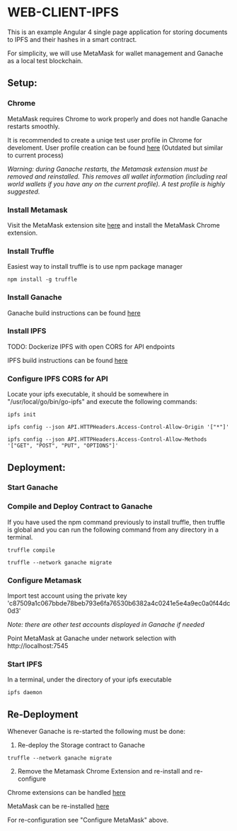 # WEB-CLIENT-IPFS

This is an example Angular 4 single page application for storing documents to IPFS and their hashes in a smart contract. 

For simplicity, we will use MetaMask for wallet management and Ganache as a local test blockchain.

## Setup:
### Chrome
MetaMask requires Chrome to work properly and does not handle Ganache restarts smoothly.

It is recommended to create a uniqe test user profile in Chrome for develoment. User profile creation can be found 
[here](how-to-create-and-manage-multiple-user-profiles-in-chrome.html) (Outdated but similar to current process)

*Warning: during Ganache restarts, the Metamask extension must be removed and reinstalled. 
This removes all wallet information (including real world wallets if you have any on the current profile). A test profile 
is highly suggested.*

### Install Metamask
Visit the MetaMask extension site [here](https://chrome.google.com/webstore/detail/metamask/nkbihfbeogaeaoehlefnkodbefgpgknn?hl=en) 
and install the MetaMask Chrome extension.

### Install Truffle
Easiest way to install truffle is to use npm package manager

```npm install -g truffle```

### Install Ganache
Ganache build instructions can be found [here](https://github.com/trufflesuite/ganache)

### Install IPFS
TODO: Dockerize IPFS with open CORS for API endpoints

IPFS build instructions can be found [here](https://github.com/ipfs/go-ipfs#install)

### Configure IPFS CORS for API

Locate your ipfs executable, it should be somewhere in "/usr/local/go/bin/go-ipfs"
and execute the following commands:

```ipfs init```

```ipfs config --json API.HTTPHeaders.Access-Control-Allow-Origin '["*"]'```

```ipfs config --json API.HTTPHeaders.Access-Control-Allow-Methods '["GET", "POST", "PUT", "OPTIONS"]'```

## Deployment:
### Start Ganache
### Compile and Deploy Contract to Ganache
If you have used the npm command previously to install truffle, then truffle is global and you can run the following command from any directory in a terminal.

```truffle compile```

```truffle --network ganache migrate```

### Configure Metamask

Import test account using the private key 'c87509a1c067bbde78beb793e6fa76530b6382a4c0241e5e4a9ec0a0f44dc0d3'

*Note: there are other test accounts displayed in Ganache if needed*

Point MetaMask at Ganache under network selection with http://localhost:7545

### Start IPFS
In a terminal, under the directory of your ipfs executable

```ipfs daemon```

## Re-Deployment

Whenever Ganache is re-started the following must be done:

1) Re-deploy the Storage contract to Ganache

```truffle --network ganache migrate```

2) Remove the Metamask Chrome Extension and re-install and re-configure

Chrome extensions can be handled [here](chrome://extensions/)

MetaMask can be re-installed [here](https://chrome.google.com/webstore/detail/metamask/nkbihfbeogaeaoehlefnkodbefgpgknn?hl=en)

For re-configuration see "Configure MetaMask" above.
